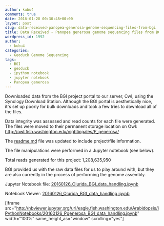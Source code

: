 ```yaml
---
author: kubu4
comments: true
date: 2016-01-28 00:30:48+00:00
layout: post
slug: data-received-panopea-generosa-genome-sequencing-files-from-bgi
title: Data Received - Panopea generosa genome sequencing files from BGI
wordpress_id: 1992
author:
  - kubu4
categories:
  - Geoduck Genome Sequencing
tags:
  - BGI
  - geoduck
  - ipython notebook
  - jupyter notebook
  - Panopea generosa
---
```


Downloaded data from the BGI project portal to our server, Owl, using the Synology Download Station. Although the BGI portal is aesthetically nice, it's set up poorly for bulk downloads and took a few tries to download all of the files.

Data integrity was assessed and read counts for each file were generated. The files were moved to their permanent storage location on Owl: http://owl.fish.washington.edu/nightingales/P_generosa/

The [readme.md](http://owl.fish.washington.edu/nightingales/P_generosa/readme.md) file was updated to include project/file information.

The file manipulations were performed in a Jupyter notebook (see below).



Total reads generated for this project: 1,208,635,950

BGI provided us with the raw data files for us to play around with, but they are also currently in the process of performing the genome assembly.



Jupyter Notebook file: [20160126_Olurida_BGI_data_handling.ipynb](http://eagle.fish.washington.edu/Arabidopsis/iPythonNotebooks/20160126_Pgenerosa_BGI_data_handling.ipynb)

Notebook Viewer: [20160126_Olurida_BGI_data_handling.ipynb](http://nbviewer.jupyter.org/url/eagle.fish.washington.edu/Arabidopsis/iPythonNotebooks/20160126_Pgenerosa_BGI_data_handling.ipynb)

[iframe src="http://nbviewer.jupyter.org/url/eagle.fish.washington.edu/Arabidopsis/iPythonNotebooks/20160126_Pgenerosa_BGI_data_handling.ipynb" width="100%" same_height_as="window" scrolling="yes"]
